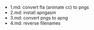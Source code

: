 - 1.md: convert fla (animate cc) to pngs
- 2.md: install apngasm
- 3.md: convert pngs to apng
- 4.md: reverse filenames